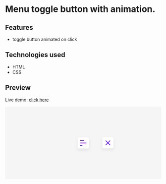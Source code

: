 # Menu toggle button with animation.

## Features

- toggle button animated on click

## Technologies used

- HTML
- CSS

## Preview

Live demo: [click here](https://pawelpohland.github.io/menu-toggle-btn/)

[![App screenshot](preview.png "Preview - screenshot")](https://pawelpohland.github.io/menu-toggle-btn/)
